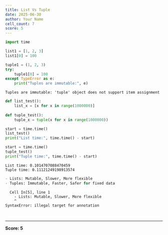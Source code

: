```yaml
---
title: List Vs Tuple
date: 2025-06-30
author: Your Name
cell_count: 7
score: 5
---
```


```python
import time
```


```python
list1 = [1, 2, 3]
list1[0] = 100
```


```python
tuple1 = (1, 2, 3)
try:
    tuple1[0] = 100
except TypeError as e:
    print("Tuples are immutable:", e)
```

    Tuples are immutable: 'tuple' object does not support item assignment
    


```python
def list_test():
    list_x = [x for x in range(1000000)]
    
def tuple_test():
    tuple_x = tuple(x for x in range(1000000))

start = time.time()
list_test()
print("List time:", time.time() - start)

start = time.time()
tuple_test()
print("Tuple time:", time.time() - start)
```

    List time: 0.1014707088470459
    Tuple time: 0.11121249198913574
    


```python
- Lists: Mutable, Slower, More flexible
- Tuples: Immutable, Faster, Safer for fixed data
```


      Cell In[5], line 1
        - Lists: Mutable, Slower, More flexible
        ^
    SyntaxError: illegal target for annotation
    



```python

```


```python

```


---
**Score: 5**